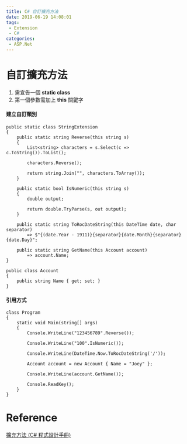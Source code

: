 ```yaml
---
title: C# 自訂擴充方法
date: 2019-06-19 14:08:01
tags:
 - Extension
 - C#
categories: 
 - ASP.Net
---
```


# 自訂擴充方法
1. 需宣告一個 **static class**
2. 第一個參數需加上 **this** 關鍵字

#### 建立自訂類別
    public static class StringExtension
    {
        public static string Reverse(this string s)
        {
            List<string> characters = s.Select(c => c.ToString()).ToList();

            characters.Reverse();

            return string.Join("", characters.ToArray());
        }

        public static bool IsNumeric(this string s)
        {
            double output;

            return double.TryParse(s, out output);
        }

        public static string ToRocDateString(this DateTime date, char separator)
            => $"{(date.Year - 1911)}{separator}{date.Month}{separator}{date.Day}";

        public static string GetName(this Account account)
            => account.Name;
    }

    public class Account
    {
        public string Name { get; set; }
    }

#### 引用方式
    class Program
    {
        static void Main(string[] args)
        {
            Console.WriteLine("123456789".Reverse());

            Console.WriteLine("100".IsNumeric());

            Console.WriteLine(DateTime.Now.ToRocDateString('/'));

            Account account = new Account { Name = "Joey" };

            Console.WriteLine(account.GetName());

            Console.ReadKey();
        }
    }

# Reference
[擴充方法 (C# 程式設計手冊)](https://docs.microsoft.com/zh-tw/dotnet/csharp/programming-guide/classes-and-structs/extension-methods)